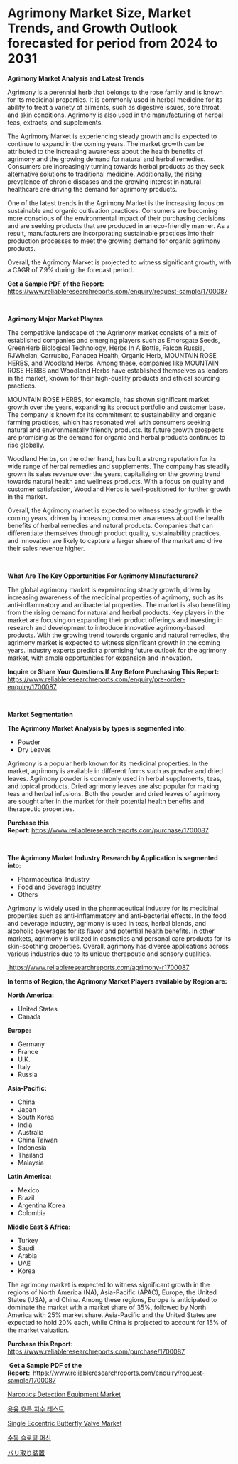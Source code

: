 <p><h1>Agrimony Market Size, Market Trends, and Growth Outlook forecasted for period from 2024 to 2031</h1></p><p><strong>Agrimony Market Analysis and Latest Trends</strong></p>
<p><p>Agrimony is a perennial herb that belongs to the rose family and is known for its medicinal properties. It is commonly used in herbal medicine for its ability to treat a variety of ailments, such as digestive issues, sore throat, and skin conditions. Agrimony is also used in the manufacturing of herbal teas, extracts, and supplements.</p><p>The Agrimony Market is experiencing steady growth and is expected to continue to expand in the coming years. The market growth can be attributed to the increasing awareness about the health benefits of agrimony and the growing demand for natural and herbal remedies. Consumers are increasingly turning towards herbal products as they seek alternative solutions to traditional medicine. Additionally, the rising prevalence of chronic diseases and the growing interest in natural healthcare are driving the demand for agrimony products.</p><p>One of the latest trends in the Agrimony Market is the increasing focus on sustainable and organic cultivation practices. Consumers are becoming more conscious of the environmental impact of their purchasing decisions and are seeking products that are produced in an eco-friendly manner. As a result, manufacturers are incorporating sustainable practices into their production processes to meet the growing demand for organic agrimony products.</p><p>Overall, the Agrimony Market is projected to witness significant growth, with a CAGR of 7.9% during the forecast period.</p></p>
<p><strong>Get a Sample PDF of the Report:&nbsp;</strong> <a href="https://www.reliableresearchreports.com/enquiry/request-sample/1700087">https://www.reliableresearchreports.com/enquiry/request-sample/1700087</a></p>
<p>&nbsp;</p>
<p><strong>Agrimony Major Market Players</strong></p>
<p><p>The competitive landscape of the Agrimony market consists of a mix of established companies and emerging players such as Emorsgate Seeds, GreenHerb Biological Technology, Herbs In A Bottle, Falcon Russia, RJWhelan, Carrubba, Panacea Health, Organic Herb, MOUNTAIN ROSE HERBS, and Woodland Herbs. Among these, companies like MOUNTAIN ROSE HERBS and Woodland Herbs have established themselves as leaders in the market, known for their high-quality products and ethical sourcing practices.</p><p>MOUNTAIN ROSE HERBS, for example, has shown significant market growth over the years, expanding its product portfolio and customer base. The company is known for its commitment to sustainability and organic farming practices, which has resonated well with consumers seeking natural and environmentally friendly products. Its future growth prospects are promising as the demand for organic and herbal products continues to rise globally.</p><p>Woodland Herbs, on the other hand, has built a strong reputation for its wide range of herbal remedies and supplements. The company has steadily grown its sales revenue over the years, capitalizing on the growing trend towards natural health and wellness products. With a focus on quality and customer satisfaction, Woodland Herbs is well-positioned for further growth in the market.</p><p>Overall, the Agrimony market is expected to witness steady growth in the coming years, driven by increasing consumer awareness about the health benefits of herbal remedies and natural products. Companies that can differentiate themselves through product quality, sustainability practices, and innovation are likely to capture a larger share of the market and drive their sales revenue higher.</p></p>
<p>&nbsp;</p>
<p><strong>What Are The Key Opportunities For Agrimony Manufacturers?</strong></p>
<p><p>The global agrimony market is experiencing steady growth, driven by increasing awareness of the medicinal properties of agrimony, such as its anti-inflammatory and antibacterial properties. The market is also benefiting from the rising demand for natural and herbal products. Key players in the market are focusing on expanding their product offerings and investing in research and development to introduce innovative agrimony-based products. With the growing trend towards organic and natural remedies, the agrimony market is expected to witness significant growth in the coming years. Industry experts predict a promising future outlook for the agrimony market, with ample opportunities for expansion and innovation.</p></p>
<p><strong>Inquire or Share Your Questions If Any Before Purchasing This Report:</strong> <a href="https://www.reliableresearchreports.com/enquiry/pre-order-enquiry/1700087">https://www.reliableresearchreports.com/enquiry/pre-order-enquiry/1700087</a></p>
<p>&nbsp;</p>
<p><strong>Market Segmentation</strong></p>
<p><strong>The Agrimony Market Analysis by types is segmented into:</strong></p>
<p><ul><li>Powder</li><li>Dry Leaves</li></ul></p>
<p><p>Agrimony is a popular herb known for its medicinal properties. In the market, agrimony is available in different forms such as powder and dried leaves. Agrimony powder is commonly used in herbal supplements, teas, and topical products. Dried agrimony leaves are also popular for making teas and herbal infusions. Both the powder and dried leaves of agrimony are sought after in the market for their potential health benefits and therapeutic properties.</p></p>
<p><strong>Purchase this Report:&nbsp;</strong><a href="https://www.reliableresearchreports.com/purchase/1700087">https://www.reliableresearchreports.com/purchase/1700087</a></p>
<p>&nbsp;</p>
<p><strong>The Agrimony Market Industry Research by Application is segmented into:</strong></p>
<p><ul><li>Pharmaceutical Industry</li><li>Food and Beverage Industry</li><li>Others</li></ul></p>
<p><p>Agrimony is widely used in the pharmaceutical industry for its medicinal properties such as anti-inflammatory and anti-bacterial effects. In the food and beverage industry, agrimony is used in teas, herbal blends, and alcoholic beverages for its flavor and potential health benefits. In other markets, agrimony is utilized in cosmetics and personal care products for its skin-soothing properties. Overall, agrimony has diverse applications across various industries due to its unique therapeutic and sensory qualities.</p></p>
<p><a href="https://www.reliableresearchreports.com/agrimony-r1700087">&nbsp;https://www.reliableresearchreports.com/agrimony-r1700087</a></p>
<p><strong>In terms of Region, the Agrimony Market Players available by Region are:</strong></p>
<p>
    <p> <strong> North America: </strong>
        <ul>
            <li>United States</li>
            <li>Canada</li>
        </ul>
        </p> 
    <p> <strong> Europe: </strong>
        <ul>
            <li>Germany</li>
            <li>France</li>
            <li>U.K.</li>
            <li>Italy</li>
            <li>Russia</li>
        </ul>
        </p> 
    <p> <strong> Asia-Pacific: </strong>
        <ul>
            <li>China</li>
            <li>Japan</li>
            <li>South Korea</li>
            <li>India</li>
            <li>Australia</li>
            <li>China Taiwan</li>
            <li>Indonesia</li>
            <li>Thailand</li>
            <li>Malaysia</li>
        </ul>
        </p> 
    <p> <strong> Latin America: </strong>
        <ul>
            <li>Mexico</li>
            <li>Brazil</li>
            <li>Argentina Korea</li>
            <li>Colombia</li>
        </ul>
        </p> 
    <p> <strong> Middle East & Africa: </strong>
        <ul>
            <li>Turkey</li>
            <li>Saudi</li>
            <li>Arabia</li>
            <li>UAE</li>
            <li>Korea</li>
        </ul>
    </p>
    </p>
<p><p>The agrimony market is expected to witness significant growth in the regions of North America (NA), Asia-Pacific (APAC), Europe, the United States (USA), and China. Among these regions, Europe is anticipated to dominate the market with a market share of 35%, followed by North America with 25% market share. Asia-Pacific and the United States are expected to hold 20% each, while China is projected to account for 15% of the market valuation.</p></p>
<p><strong>Purchase this Report: </strong><a href="https://www.reliableresearchreports.com/purchase/1700087">https://www.reliableresearchreports.com/purchase/1700087</a></p>
<p>&nbsp;<strong>Get a Sample PDF of the Report:&nbsp;&nbsp;</strong><a href="https://www.reliableresearchreports.com/enquiry/request-sample/1700087">https://www.reliableresearchreports.com/enquiry/request-sample/1700087</a></p>
<p><strong></strong></p>
<p><p><a href="https://www.linkedin.com/pulse/narcotics-detection-equipment-market-size-reveals-best-marketing-mr0qf">Narcotics Detection Equipment Market</a></p><p><a href="https://github.com/TitusBoyer1/Market-Research-Report-List-1/blob/main/998750564640.md">용융 흐름 지수 테스트</a></p><p><a href="https://github.com/jsmusil/Market-Research-Report-List-3/blob/main/single-eccentric-butterfly-valve-market.md">Single Eccentric Butterfly Valve Market</a></p><p><a href="https://github.com/iansanftyord09878/Market-Research-Report-List-1/blob/main/476129064639.md">수동 슬로팅 머신</a></p><p><a href="https://github.com/LeanneBruen2023/Market-Research-Report-List-1/blob/main/723745165974.md">バリ取り装置</a></p></p>